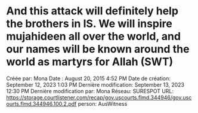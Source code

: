 # And this attack will definitely help the brothers in IS. We will inspire mujahideen all over the world, and our names will be known around the world as martyrs for Allah (SWT)

Créée par: Mona
Date : August 20, 2015 4:52 PM
Date de création: September 12, 2023 1:03 PM
Dernière modification: September 13, 2023 12:30 PM
Dernière modification par: Mona
Réseau: SURESPOT
URL: https://storage.courtlistener.com/recap/gov.uscourts.flmd.344946/gov.uscourts.flmd.344946.100.2.pdf
person: AusWitness